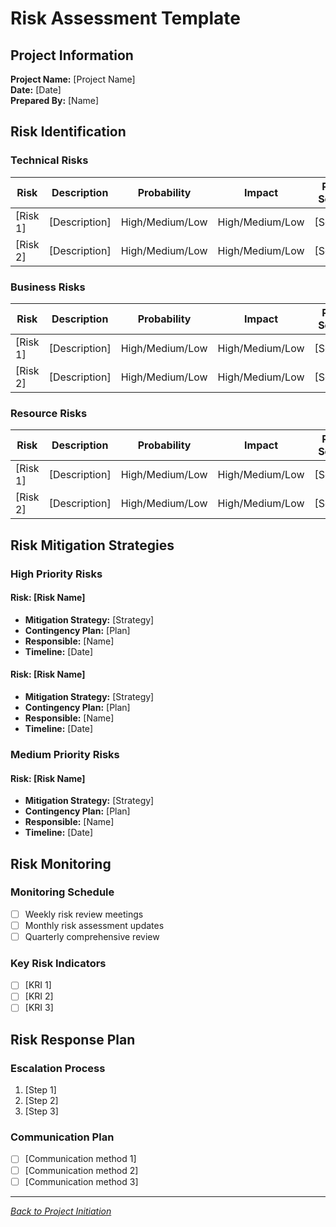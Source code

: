 # Risk Assessment Template

## Project Information

**Project Name:** [Project Name]  
**Date:** [Date]  
**Prepared By:** [Name]

## Risk Identification

### Technical Risks

| Risk | Description | Probability | Impact | Risk Score |
|------|-------------|-------------|--------|------------|
| [Risk 1] | [Description] | High/Medium/Low | High/Medium/Low | [Score] |
| [Risk 2] | [Description] | High/Medium/Low | High/Medium/Low | [Score] |

### Business Risks

| Risk | Description | Probability | Impact | Risk Score |
|------|-------------|-------------|--------|------------|
| [Risk 1] | [Description] | High/Medium/Low | High/Medium/Low | [Score] |
| [Risk 2] | [Description] | High/Medium/Low | High/Medium/Low | [Score] |

### Resource Risks

| Risk | Description | Probability | Impact | Risk Score |
|------|-------------|-------------|--------|------------|
| [Risk 1] | [Description] | High/Medium/Low | High/Medium/Low | [Score] |
| [Risk 2] | [Description] | High/Medium/Low | High/Medium/Low | [Score] |

## Risk Mitigation Strategies

### High Priority Risks

#### Risk: [Risk Name]
- **Mitigation Strategy:** [Strategy]
- **Contingency Plan:** [Plan]
- **Responsible:** [Name]
- **Timeline:** [Date]

#### Risk: [Risk Name]
- **Mitigation Strategy:** [Strategy]
- **Contingency Plan:** [Plan]
- **Responsible:** [Name]
- **Timeline:** [Date]

### Medium Priority Risks

#### Risk: [Risk Name]
- **Mitigation Strategy:** [Strategy]
- **Contingency Plan:** [Plan]
- **Responsible:** [Name]
- **Timeline:** [Date]

## Risk Monitoring

### Monitoring Schedule
- [ ] Weekly risk review meetings
- [ ] Monthly risk assessment updates
- [ ] Quarterly comprehensive review

### Key Risk Indicators
- [ ] [KRI 1]
- [ ] [KRI 2]
- [ ] [KRI 3]

## Risk Response Plan

### Escalation Process
1. [Step 1]
2. [Step 2]
3. [Step 3]

### Communication Plan
- [ ] [Communication method 1]
- [ ] [Communication method 2]
- [ ] [Communication method 3]

---

*[Back to Project Initiation](../project-initiation/)*
